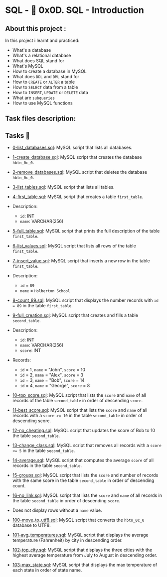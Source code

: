 # SQL - :page_with_curl: 0x0D. SQL - Introduction

## About this project :
In this project i learnt and practiced:

- What's a database
- What's a relational database
- What does SQL stand for
- What's MySQL
- How to create a database in MySQL
- What does `DDL` and `DML` stand for
- How to `CREATE` or `ALTER` a table
- How to `SELECT` data from a table
- How to `INSERT`, `UPDATE` or `DELETE` data
- What are `subqueries`
- How to use MySQL functions

## Task files description:

## Tasks :page_with_curl:

  * [0-list_databases.sql](./0-list_databases.sql): MySQL script that lists all databases.

  * [1-create_database.sql](./1-create_database.sql): MySQL script that creates the database
  `hbtn_0c_0`.

  * [2-remove_databases.sql](./2-remove_databases.sql): MySQL script that deletes the database
  `hbtn_0c_0`.

  * [3-list_tables.sql](./3-list_tables.sql): MySQL script that lists all tables.

  * [4-first_table.sql](./4-first_table.sql): MySQL script that creates a table `first_table`.
  * Description:
    * `id`: INT
    * `name`: VARCHAR(256)

  * [5-full_table.sql](./5-full_table.sql): MySQL script that prints the full description of the
  table `first_table`.

  * [6-list_values.sql](./6-list_values.sql): MySQL script that lists all rows of the table
  `first_table`.

  * [7-insert_value.sql](./7-insert_value.sql): MySQL script that inserts a new row in the table
  `first_table`.
  * Description:
    * `id` = `89`
    * `name` = `Holberton School`

  * [8-count_89.sql](./8-count_89.sql): MySQL script that displays the number records with `id =
  89` in the table `first_table`.

  * [9-full_creation.sql](./9-full_creation.sql): MySQL script that creates and fills a table
  `second_table`.
  * Description:
    * `id`: INT
    * `name`: VARCHAR(256)
    * `score`: INT
  * Records:
    * `id` = 1, `name` = "John", `score` = 10
    * `id` = 2, `name` = "Alex", `score` = 3
    * `id` = 3, `name` = "Bob", `score` = 14
    * `id` = 4, `name` = "George", `score` = 8

  * [10-top_score.sql](./10-top_score.sql): MySQL script that lists the `score` and `name` of all
  records of the table `second_table` in order of descending `score`.

  * [11-best_score.sql](./11-best_score.sql): MySQL script that lists the `score` and `name` of all
  records with a `score >= 10` in the table `second_table` in order of descending score.

  * [12-no_cheating.sql](./12-no_cheating.sql): MySQL script that updates the score of Bob to 10
  the table `second_table`.

  * [13-change_class.sql](./13-change_class.sql): MySQL script that removes all records with a
  `score <= 5` in the table `second_table`.

  * [14-average.sql](./14-average.sql): MySQL script that computes the average `score` of all
  records in the table `second_table`.

  * [15-groups.sql](./15-groups.sql): MySQL script that lists the `score` and number of records
  with the same score in the table `second_table` in order of descending count.

  * [16-no_link.sql](./16-no_link.sql): MySQL script that lists the `score` and `name` of all
  records in the table `second_table` in order of descending `score`.
  * Does not display rows without a `name` value.

  * [100-move_to_utf8.sql](./100-move_to_utf8.sql): MySQL script that converts the `hbtn_0c_0`
  database to UTF8.

  * [101-avg_temperatures.sql](./101-avg_temperatures.sql): MySQL script that displays the average
  temperature (Fahrenheit) by city in descending order.

  * [102-top_city.sql](./102-top_city.sql): MySQL script that displays the three cities with the
  highest average temperature from July to August in descending order.

  * [103-max_state.sql](./103-max_state.sql): MySQL script that displays the max temperature of each
  state in order of state name.

